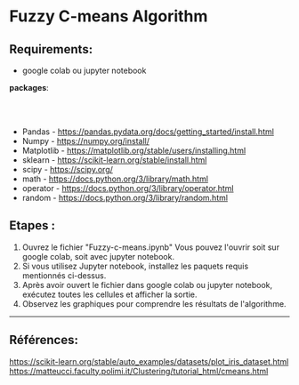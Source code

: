 # Fuzzy C-means Algorithm

## Requirements:

- google colab ou jupyter notebook

**packages**:

<br><br>
- Pandas - https://pandas.pydata.org/docs/getting_started/install.html <br>
- Numpy - https://numpy.org/install/ <br>
- Matplotlib - https://matplotlib.org/stable/users/installing.html <br>
- sklearn - https://scikit-learn.org/stable/install.html <br>
- scipy - https://scipy.org/
- math - https://docs.python.org/3/library/math.html
- operator - https://docs.python.org/3/library/operator.html
- random - https://docs.python.org/3/library/random.html

## Etapes :

1. Ouvrez le fichier "Fuzzy-c-means.ipynb" Vous pouvez l'ouvrir soit sur google colab, soit avec jupyter notebook. 
2. Si vous utilisez Jupyter notebook, installez les paquets requis mentionnés ci-dessus.
3. Après avoir ouvert le fichier dans google colab ou jupyter notebook, exécutez toutes les cellules et afficher la sortie.
4. Observez les graphiques pour comprendre les résultats de l'algorithme.


---

## Références:

https://scikit-learn.org/stable/auto_examples/datasets/plot_iris_dataset.html <br>
https://matteucci.faculty.polimi.it/Clustering/tutorial_html/cmeans.html <br>
